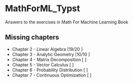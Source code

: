 # MathForML_Typst
Answers to the exercises in Math For Machine Learning Book

## Missing chapters

- Chapter 2 - Linear Algebra [19/20 ]
- Chapter 3 - Analytic Geometry [10/10 ]
- Chapter 4 - Matrix Decomposition [ ]
- Chapter 5 - Vector Calculus [ ]
- Chapter 6 - Probability Distribution [ ]
- Chapter 7 - Continuous Optimization [ ]
